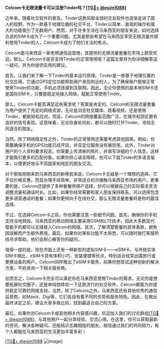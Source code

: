 **Celcom卡无限流量卡可以注册Tinder吗？[[TG💪+ @esim1088](https://t.me/s/esim1088)]**

近年来，随着社交软件的普及，Tinder这款风靡全球的交友软件也逐渐走进了国人的视野。作为一款基于地理位置的社交平台，Tinder以简单、直观的操作和强大的功能吸引了无数用户。然而，对于许多生活在马来西亚的朋友来说，如何选择合适的SIM卡成为了一个重要问题。尤其是那些希望在马来西亚享受无限流量并顺利使用Tinder的人，Celcom卡成为了他们关注的焦点。

Celcom是马来西亚一家老牌通信运营商，其提供的无限流量套餐在市场上颇受欢迎。那么，Celcom卡是否支持Tinder的正常使用呢？这篇文章将为你详细解答这一疑问，并为你提供实用的建议。

首先，让我们来了解一下Tinder的基本运行原理。Tinder是一款基于地理位置的社交应用，它通过GPS定位功能帮助用户发现附近的人。为了确保用户能够正常使用Tinder的功能，手机必须连接到互联网。因此，无论你使用的是本地SIM卡还是国际SIM卡，只要能稳定地接入网络，就能正常使用Tinder。

那么，Celcom卡能否满足这些需求呢？答案是肯定的。Celcom的无限流量套餐为用户提供了充足的网络资源，无论是浏览社交媒体、观看视频，还是使用Tinder，都能轻松应对。而且，Celcom的网络覆盖范围广泛，在城市和郊区都有良好的信号表现。这意味着，无论你身处何处，都可以随时打开Tinder，寻找志同道合的朋友。

当然，除了网络稳定性之外，Tinder的正常使用还需要考虑其他因素。例如，你需要确保手机的GPS功能已经开启，并且定位服务没有被禁用。此外，Tinder对用户的个人资料要求较高，你需要上传清晰的照片，并填写详细的个人信息，这样才能吸引更多的匹配对象。如果你担心语言障碍，也可以下载Tinder的多语言版本，以便更好地与不同国家和地区的朋友交流。

对于那些刚刚来到马来西亚的新移民来说，Celcom卡无疑是一个理想的选择。它不仅价格实惠，而且办理手续简单，非常适合初次接触马来西亚市场的用户。更重要的是，Celcom还提供了多种套餐供用户选择，你可以根据自己的实际需求灵活调整流量和通话时长。比如，如果你经常需要和家人朋友保持联系，可以选择包含更多语音通话的套餐；如果你更倾向于在线社交，那么无限流量套餐将是你的最佳选择。

不过，在选择Celcom卡之前，你也需要注意一些细节问题。首先，确保你的手机支持当地频段。马来西亚的移动网络主要采用GSM和LTE技术，因此大多数现代智能手机都可以无缝接入Celcom的网络。其次，了解清楚套餐的具体条款，避免因误解而产生额外费用。最后，如果你对某些功能不太熟悉，可以随时拨打客服热线寻求帮助，他们会耐心解答你的疑问。

值得一提的是，现在市面上还有一种新型的虚拟SIM卡——eSIM卡。与传统实体SIM卡相比，eSIM卡具有体积小巧、安装便捷等优点，特别适合经常出国旅行或更换设备的用户。Celcom同样推出了eSIM卡服务，如果你想尝试这种创新的解决方案，不妨咨询一下相关服务商。

总而言之，Celcom卡完全可以满足你在马来西亚使用Tinder的需求。无论你是想要拓展社交圈子，还是单纯想体验一下这款流行的社交软件，Celcom都能为你提供稳定可靠的网络支持。当然，除了Celcom之外，马来西亚还有其他优秀的通信运营商，如Maxis、Digi等，它们各自有着不同的优势和服务特色。因此，在做出最终决定之前，建议大家多做比较，找到最适合自己的方案。

最后，如果你对Celcom卡或其他相关内容感兴趣，欢迎加入我们的讨论群组[[TG💪+ @esim1088](https://t.me/s/esim1088)]，与其他用户一起分享经验、交流心得。在这里，你可以获取最新的资讯，解决各种疑问，还能结识志趣相投的朋友。相信通过我们的共同努力，每个人都能在马来西亚的生活更加丰富多彩！

[[TG💪+ @esim1088](https://t.me/s/esim1088) ![Image](https://i.postimg.cc/4NQfJmqS/Snipaste-2025-05-13-00-14-12.png)]